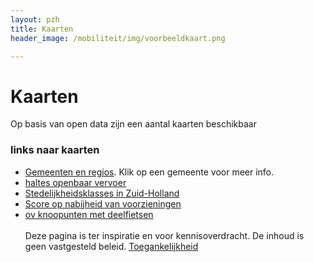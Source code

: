 ```yaml
---
layout: pzh
title: Kaarten
header_image: /mobiliteit/img/voorbeeldkaart.png

---
```

# Kaarten 
Op basis van open data zijn een aantal kaarten beschikbaar


### links naar kaarten
- [Gemeenten en regios](https://provincie-zuid-holland.github.io/mobiliteit/kaart?&regio=gem&ov=l). Klik op een gemeente voor meer info.
- [haltes openbaar vervoer](https://provincie-zuid-holland.github.io/mobiliteit/kaart?haltes=1&regio=gem&ov=l)
- [Stedelijkheidsklasses in Zuid-Holland](https://provincie-zuid-holland.github.io/mobiliteit/kaart?par=10)
- [Score op nabijheid van voorzieningen](https://provincie-zuid-holland.github.io/mobiliteit/kaart?par=1)
- [ov knoopunten met deelfietsen](https://provincie-zuid-holland.github.io/mobiliteit/kaart?p=os)
<br><br>
Deze pagina is ter inspiratie en voor kennisoverdracht. De inhoud is geen vastgesteld beleid. <a href="https://www.zuid-holland.nl/algemeen/toegankelijkheid/">Toegankelijkheid</a>